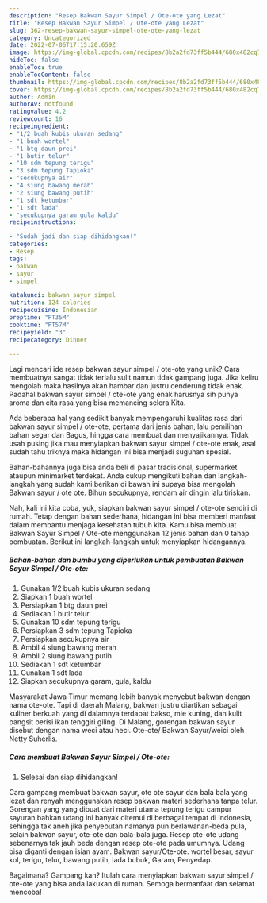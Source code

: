 ```yaml
---
description: "Resep Bakwan Sayur Simpel / Ote-ote yang Lezat"
title: "Resep Bakwan Sayur Simpel / Ote-ote yang Lezat"
slug: 362-resep-bakwan-sayur-simpel-ote-ote-yang-lezat
category: Uncategorized
date: 2022-07-06T17:15:20.659Z
image: https://img-global.cpcdn.com/recipes/8b2a2fd73ff5b444/680x482cq70/bakwan-sayur-simpel-ote-ote-foto-resep-utama.jpg
hideToc: false
enableToc: true
enableTocContent: false
thumbnail: https://img-global.cpcdn.com/recipes/8b2a2fd73ff5b444/680x482cq70/bakwan-sayur-simpel-ote-ote-foto-resep-utama.jpg
cover: https://img-global.cpcdn.com/recipes/8b2a2fd73ff5b444/680x482cq70/bakwan-sayur-simpel-ote-ote-foto-resep-utama.jpg
author: Admin
authorAv: notfound
ratingvalue: 4.2
reviewcount: 16
recipeingredient:
- "1/2 buah kubis ukuran sedang"
- "1 buah wortel"
- "1 btg daun prei"
- "1 butir telur"
- "10 sdm tepung terigu"
- "3 sdm tepung Tapioka"
- "secukupnya air"
- "4 siung bawang merah"
- "2 siung bawang putih"
- "1 sdt ketumbar"
- "1 sdt lada"
- "secukupnya garam gula kaldu"
recipeinstructions:

- "Sudah jadi dan siap dihidangkan!"
categories:
- Resep
tags:
- bakwan
- sayur
- simpel

katakunci: bakwan sayur simpel 
nutrition: 124 calories
recipecuisine: Indonesian
preptime: "PT35M"
cooktime: "PT57M"
recipeyield: "3"
recipecategory: Dinner

---
```





Lagi mencari ide resep bakwan sayur simpel / ote-ote yang unik? Cara membuatnya sangat tidak terlalu sulit namun tidak gampang juga. Jika keliru mengolah maka hasilnya akan hambar dan justru cenderung tidak enak. Padahal bakwan sayur simpel / ote-ote yang enak harusnya sih punya aroma dan cita rasa yang bisa memancing selera Kita.





Ada beberapa hal yang sedikit banyak mempengaruhi kualitas rasa dari bakwan sayur simpel / ote-ote, pertama dari jenis bahan, lalu pemilihan bahan segar dan Bagus, hingga cara membuat dan menyajikannya. Tidak usah pusing jika mau menyiapkan bakwan sayur simpel / ote-ote enak,      asal sudah tahu triknya maka hidangan ini bisa menjadi suguhan spesial.














Bahan-bahannya juga bisa anda beli di pasar tradisional, supermarket ataupun minimarket terdekat. Anda cukup mengikuti bahan dan langkah-langkah yang sudah kami berikan di bawah ini supaya bisa mengolah Bakwan sayur / ote ote. Bihun secukupnya, rendam air dingin lalu tiriskan.






Nah, kali ini kita coba, yuk, siapkan bakwan sayur simpel / ote-ote sendiri di rumah. Tetap dengan bahan sederhana, hidangan ini bisa memberi manfaat dalam membantu menjaga kesehatan tubuh kita. Kamu bisa membuat Bakwan Sayur Simpel / Ote-ote menggunakan 12 jenis bahan dan 0 tahap pembuatan. Berikut ini langkah-langkah untuk menyiapkan hidangannya.

<!--inarticleads1-->

##### Bahan-bahan dan bumbu yang diperlukan untuk pembuatan Bakwan Sayur Simpel / Ote-ote:

1. Gunakan 1/2 buah kubis ukuran sedang
1. Siapkan 1 buah wortel
1. Persiapkan 1 btg daun prei
1. Sediakan 1 butir telur
1. Gunakan 10 sdm tepung terigu
1. Persiapkan 3 sdm tepung Tapioka
1. Persiapkan secukupnya air
1. Ambil 4 siung bawang merah
1. Ambil 2 siung bawang putih
1. Sediakan 1 sdt ketumbar
1. Gunakan 1 sdt lada
1. Siapkan secukupnya garam, gula, kaldu


Masyarakat Jawa Timur memang lebih banyak menyebut bakwan dengan nama ote-ote. Tapi di daerah Malang, bakwan justru diartikan sebagai kuliner berkuah yang di dalamnya terdapat bakso, mie kuning, dan kulit pangsit berisi ikan tenggiri giling. Di Malang, gorengan bakwan sayur disebut dengan nama weci atau heci. Ote-ote/ Bakwan Sayur/weici oleh Netty Suherlis. 

<!--inarticleads2-->

##### Cara membuat Bakwan Sayur Simpel / Ote-ote:


1. Selesai dan siap dihidangkan!

Cara gampang membuat bakwan sayur, ote ote sayur dan bala bala yang lezat dan renyah menggunakan resep bakwan materi sederhana tanpa telur. Gorengan yang yang dibuat dari materi utama tepung terigu campur sayuran bahkan udang ini banyak ditemui di berbagai tempat di Indonesia, sehingga tak aneh jika penyebutan namanya pun berlawanan-beda pula, selain bakwan sayur, ote-ote dan bala-bala juga. Resep ote-ote udang sebenarnya tak jauh beda dengan resep ote-ote pada umumnya. Udang bisa diganti dengan isian ayam. Bakwan sayur/Ote-ote. wortel besar, sayur kol, terigu, telur, bawang putih, lada bubuk, Garam, Penyedap. 

Bagaimana? Gampang kan? Itulah cara menyiapkan bakwan sayur simpel / ote-ote yang bisa anda lakukan di rumah. Semoga bermanfaat dan selamat mencoba!
